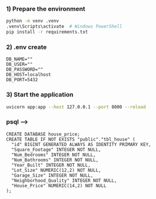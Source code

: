 ### 1) Prepare the environment

```bash
python -m venv .venv
.venv\Scripts\activate  # Windows PowerShell
pip install -r requirements.txt
```

### 2) .env create

```env
DB_NAME=""
DB_USER=""
DB_PASSWORD=""
DB_HOST=localhost
DB_PORT=5432
```

### 3) Start the application

```bash
uvicorn app:app --host 127.0.0.1 --port 8000 --reload
```
### psql -->
```
CREATE DATABASE house_price;
CREATE TABLE IF NOT EXISTS "public"."tbl_house" (
  "id" BIGINT GENERATED ALWAYS AS IDENTITY PRIMARY KEY,
  "Square_Footage" INTEGER NOT NULL,
  "Num_Bedrooms" INTEGER NOT NULL,
  "Num_Bathrooms" INTEGER NOT NULL,
  "Year_Built" INTEGER NOT NULL,
  "Lot_Size" NUMERIC(12,2) NOT NULL,
  "Garage_Size" INTEGER NOT NULL,
  "Neighborhood_Quality" INTEGER NOT NULL,
  "House_Price" NUMERIC(14,2) NOT NULL
);
```
